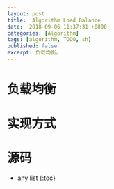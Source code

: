 ```yaml
---
layout: post
title:  Algorithm Load Balance
date:  2018-09-06 11:37:31 +0800
categories: [Algorithm]
tags: [algorithm, TODO, sh]
published: false
excerpt: 负载均衡。
---
```


# 负载均衡

# 实现方式

# 源码

* any list
{:toc}
